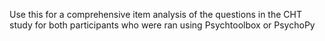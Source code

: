 Use this for a comprehensive item analysis of the questions in the CHT study for both participants who were ran using Psychtoolbox or PsychoPy